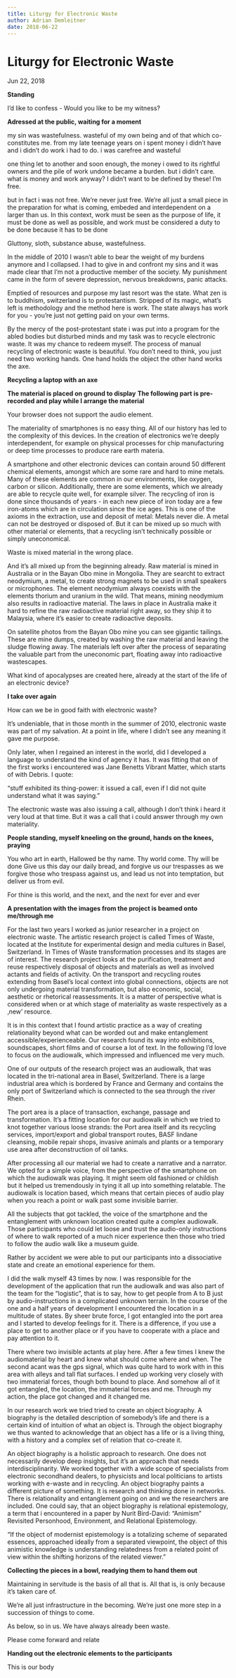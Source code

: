 ```yaml
---
title: Liturgy for Electronic Waste
author: Adrian Demleitner
date: 2018-06-22
---
```

# Liturgy for Electronic Waste
Jun 22, 2018

**Standing**

I’d like to confess - Would you like to be my witness?

**Adressed at the public, waiting for a moment**

my sin was wastefulness. wasteful of my own being and of that which co-constitutes me. from my late teenage years on i spent money i didn’t have and i didn’t do work i had to do. i was carefree and wasteful

one thing let to another and soon enough, the money i owed to its rightful owners and the pile of work undone became a burden. but i didn’t care. what is money and work anyway? I didn’t want to be defined by these! I’m free.

but in fact i was not free. We’re never just free. We’re all just a small piece in the preparation for what is coming, embeded and interdependent on a larger than us. In this context, work must be seen as the purpose of life, it must be done as well as possible, and work must be considered a duty to be done because it has to be done

Gluttony, sloth, substance abuse, wastefulness.

In the middle of 2010 I wasn’t able to bear the weight of my burdens anymore and I collapsed. I had to give in and confront my sins and it was made clear that I’m not a productive member of the society. My punishment came in the form of severe depression, nervous breakdowns, panic attacks.

Emptied of resources and purpose my last resort was the state. What zen is to buddhism, switzerland is to protestantism. Stripped of its magic, what’s left is methodology and the method here is work. The state always has work for you - you’re just not getting paid on your own terms.

By the mercy of the post-protestant state i was put into a program for the abled bodies but disturbed minds and my task was to recycle electronic waste. It was my chance to redeem myself. The process of manual recycling of electronic waste is beautiful. You don’t need to think, you just need two working hands. One hand holds the object the other hand works the axe.

**Recycling a laptop with an axe**

**The material is placed on ground to display** **The following part is pre-recorded and play while I arrange the material**

Your browser does not support the audio element.

The materiality of smartphones is no easy thing. All of our history has led to the complexity of this devices. In the creation of electronics we’re deeply interdependent, for example on physical processes for chip manufacturing or deep time processes to produce rare earth materia.

A smartphone and other electronic devices can contain around 50 different chemical elements, amongst which are some rare and hard to mine metals. Many of these elements are common in our environments, like oxygen, carbon or silicon. Additionally, there are some elements, which we already are able to recycle quite well, for example silver. The recycling of iron is done since thousands of years - in each new piece of iron today are a few iron-atoms which are in circulation since the ice ages. This is one of the axioms in the extraction, use and deposit of metal: Metals never die. A metal can not be destroyed or disposed of. But it can be mixed up so much with other material or elements, that a recycling isn’t technically possible or simply uneconomical.

Waste is mixed material in the wrong place.

And it’s all mixed up from the beginning already. Raw material is mined in Australia or in the Bayan Obo mine in Mongolia. They are searcht to extract neodymium, a metal, to create strong magnets to be used in small speakers or microphones. The element neodymium always coexists with the elements thorium and uranium in the wild. That means, mining neodymium also results in radioactive material. The laws in place in Australia make it hard to refine the raw radioactive material right away, so they ship it to Malaysia, where it’s easier to create radioactive deposits.

On satellite photos from the Bayan Obo mine you can see gigantic tailings. These are mine dumps, created by washing the raw material and leaving the sludge flowing away. The materials left over after the process of separating the valuable part from the uneconomic part, floating away into radioactive wastescapes.

What kind of apocalypses are created here, already at the start of the life of an electronic device?

**I take over again**

How can we be in good faith with electronic waste?

It’s undeniable, that in those month in the summer of 2010, electronic waste was part of my salvation. At a point in life, where I didn’t see any meaning it gave me purpose.

Only later, when I regained an interest in the world, did I developed a language to understand the kind of agency it has. It was fitting that on of the first works i encountered was Jane Benetts Vibrant Matter, which starts of with Debris. I quote:

“stuff exhibited its thing-power: it issued a call, even if I did not quite understand what it was saying.”

The electronic waste was also issuing a call, although I don’t think i heard it very loud at that time. But it was a call that i could answer through my own materiality.

**People standing, myself kneeling on the ground, hands on the knees, praying**

You who art in earth, Hallowed be thy name. Thy world come. Thy will be done Give us this day our daily bread, and forgive us our trespasses as we forgive those who trespass against us, and lead us not into temptation, but deliver us from evil.

For thine is this world, and the next, and the next for ever and ever

**A presentation with the images from the project is beamed onto me/through me**

For the last two years I worked as junior researcher in a project on electronic waste. The artistic research project is called Times of Waste, located at the Institute for experimental design and media cultures in Basel, Switzerland. In Times of Waste transformation processes and its stages are of interest. The research project looks at the purification, treatment and reuse respectively disposal of objects and materials as well as involved actants and fields of activity. On the transport and recycling routes extending from Basel’s local context into global connections, objects are not only undergoing material transformation, but also economic, social, aesthetic or rhetorical reassessments. It is a matter of perspective what is considered when or at which stage of materiality as waste respectively as a ‚new’ resource.

It is in this context that I found artistic practice as a way of creating relationality beyond what can be worded out and make entanglement accessible/experienceable. Our research found its way into exhibitions, soundscapes, short films and of course a lot of text. In the following I’d love to focus on the audiowalk, which impressed and influenced me very much.

One of our outputs of the research project was an audiowalk, that was located in the tri-national area in Basel, Switzerland. There is a large industrial area which is bordered by France and Germany and contains the only port of Switzerland which is connected to the sea through the river Rhein.

The port area is a place of transaction, exchange, passage and transformation. It’s a fitting location for our audiowalk in which we tried to knot together various loose strands: the Port area itself and its recycling services, import/export and global transport routes, BASF lindane cleansing, mobile repair shops, invasive animals and plants or a temporary use area after deconstruction of oil tanks.

After processing all our material we had to create a narrative and a narrator. We opted for a simple voice, from the perspective of the smartphone on which the audiowalk was playing. It might seem old fashioned or childish but it helped us tremendously in tying it all up into something relatable. The audiowalk is location based, which means that certain pieces of audio play when you reach a point or walk past some invisible barrier.

All the subjects that got tackled, the voice of the smartphone and the entanglement with unknown location created quite a complex audiowalk. Those participants who could let loose and trust the audio-only instructions of where to walk reported of a much nicer experience then those who tried to follow the audio walk like a museum guide.

Rather by accident we were able to put our participants into a dissociative state and create an emotional experience for them.

I did the walk myself 43 times by now. I was responsible for the development of the application that run the audiowalk and was also part of the team for the “logistic”, that is to say, how to get people from A to B just by audio-instructions in a complicated unknown terrain. In the course of the one and a half years of development I encountered the location in a multitude of states. By sheer brute force, I got entangled into the port area and I started to develop feelings for it. There is a difference, if you use a place to get to another place or if you have to cooperate with a place and pay attention to it.

There where two invisible actants at play here. After a few times I knew the audiomaterial by heart and knew what should come where and when. The second acant was the gps signal, which was quite hard to work with in this area with alleys and tall flat surfaces. I ended up working very closely with two immaterial forces, though both bound to place. And somehow all of it got entangled, the location, the immaterial forces and me. Through my action, the place got changed and it changed me.

In our research work we tried tried to create an object biography. A biography is the detailed description of somebody’s life and there is a certain kind of intuition of what an object is. Through the object biography we thus wanted to acknowledge that an object has a life or is a living thing, with a history and a complex set of relation that co-create it.

An object biography is a holistic approach to research. One does not necessarily develop deep insights, but it’s an approach that needs interdisciplinarity. We worked together with a wide scope of specialists from electronic secondhand dealers, to physicists and local politicians to artists working with e-waste and in recycling. An object biography paints a different picture of something. It is research and thinking done in networks. There is relationality and entanglement going on and we the researchers are included. One could say, that an object biography is relational epistemology, a term that i encountered in a paper by Nurit Bird-David: “Animism” Revisited Personhood, Environment, and Relational Epistemology.

“If the object of modernist epistemology is a totalizing scheme of separated essences, approached ideally from a separated viewpoint, the object of this animistic knowledge is understanding relatedness from a related point of view within the shifting horizons of the related viewer.”

**Collecting the pieces in a bowl, readying them to hand them out**

Maintaining in servitude is the basis of all that is. All that is, is only because it’s taken care of.

We’re all just infrastructure in the becoming. We’re just one more step in a succession of things to come.

As below, so in us. We have always already been waste.

Please come forward and relate

**Handing out the electronic elements to the participants**

This is our body
